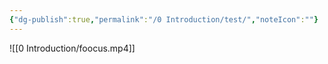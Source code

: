 ```yaml
---
{"dg-publish":true,"permalink":"/0 Introduction/test/","noteIcon":""}
---
```



![[0 Introduction/foocus.mp4]]